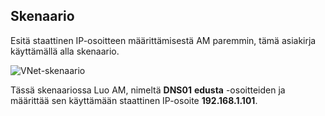 ## <a name="scenario"></a>Skenaario

Esitä staattinen IP-osoitteen määrittämisestä AM paremmin, tämä asiakirja käyttämällä alla skenaario.

![VNet-skenaario](./media/virtual-networks-static-ip-scenario-include/static-ip-scenario.png)

Tässä skenaariossa Luo AM, nimeltä **DNS01** **edusta** -osoitteiden ja määrittää sen käyttämään staattinen IP-osoite **192.168.1.101**.

 